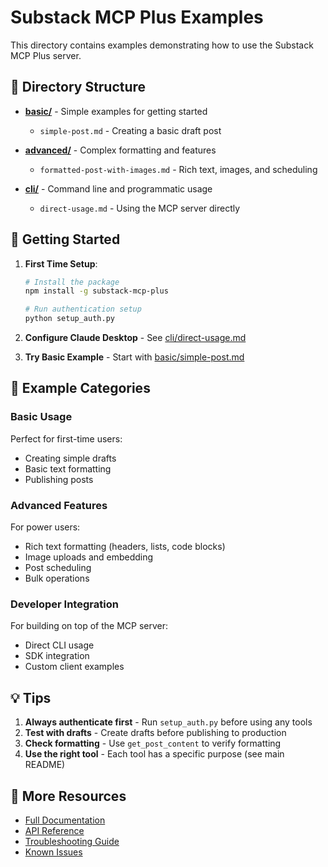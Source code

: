 # Substack MCP Plus Examples

This directory contains examples demonstrating how to use the Substack MCP Plus server.

## 📁 Directory Structure

- **[basic/](basic/)** - Simple examples for getting started
  - `simple-post.md` - Creating a basic draft post
  
- **[advanced/](advanced/)** - Complex formatting and features
  - `formatted-post-with-images.md` - Rich text, images, and scheduling
  
- **[cli/](cli/)** - Command line and programmatic usage
  - `direct-usage.md` - Using the MCP server directly

## 🚀 Getting Started

1. **First Time Setup**:
   ```bash
   # Install the package
   npm install -g substack-mcp-plus
   
   # Run authentication setup
   python setup_auth.py
   ```

2. **Configure Claude Desktop** - See [cli/direct-usage.md](cli/direct-usage.md)

3. **Try Basic Example** - Start with [basic/simple-post.md](basic/simple-post.md)

## 📝 Example Categories

### Basic Usage
Perfect for first-time users:
- Creating simple drafts
- Basic text formatting
- Publishing posts

### Advanced Features
For power users:
- Rich text formatting (headers, lists, code blocks)
- Image uploads and embedding
- Post scheduling
- Bulk operations

### Developer Integration
For building on top of the MCP server:
- Direct CLI usage
- SDK integration
- Custom client examples

## 💡 Tips

1. **Always authenticate first** - Run `setup_auth.py` before using any tools
2. **Test with drafts** - Create drafts before publishing to production
3. **Check formatting** - Use `get_post_content` to verify formatting
4. **Use the right tool** - Each tool has a specific purpose (see main README)

## 🔗 More Resources

- [Full Documentation](../docs/)
- [API Reference](../README.md#-available-tools)
- [Troubleshooting Guide](../docs/TROUBLESHOOTING.md)
- [Known Issues](../docs/KNOWN_ISSUES.md)